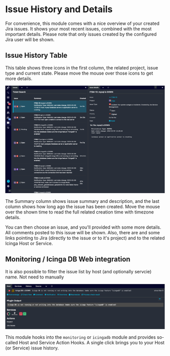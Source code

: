 Issue History and Details
=========================

For convenience, this module comes with a nice overview of your created Jira
issues. It shows your most recent issues, combined with the most important
details. Please note that only issues created by the configured Jira user will
be shown.

Issue History Table
-------------------

This table shows three icons in the first column, the related project, issue
type and current state. Please move the mouse over those icons to get more
details. 

[![Issue list and details](screenshot/issue_list_and_details.png)](screenshot/issue_list_and_details.png)

The Summary column shows issue summary and description, and the last column
shows how long ago the issue has been created. Move the mouse over the shown
time to read the full related creation time with timezone details.

You can then choose an issue, and you'll provided with some more details. All
comments posted to this issue will be shown. Also, there are and some links
pointing to Jira (directly to the issue or to it's project) and to the related
Icinga Host or Service.

Monitoring / Icinga DB Web integration
----------------------

It is also possible to filter the issue list by host (and optionally servcie)
name. Not need to manually 

![Monitoring Action Hook](screenshot/host_action_hook.png)

This module hooks into the `monitoring` or `icingadb` module and provides so-called Host and
Service Action Hooks. A single click brings you to your Host (or Service) issue
history.
